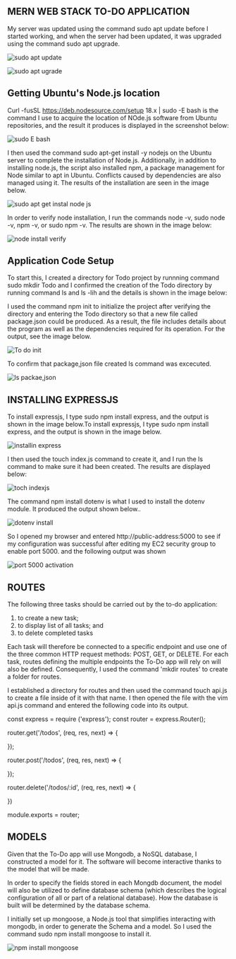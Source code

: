 ## MERN WEB STACK TO-DO APPLICATION

My server was updated using the command sudo apt update before I started working, and when the server had been updated, it was upgraded using the command sudo apt upgrade.

![sudo apt update](./images/sudo%20update.png)

![sudo apt ugrade](./images/sudo%20upgrade.png)

##  Getting Ubuntu's Node.js location 

Curl -fusSL https://deb.nodesource.com/setup 18.x | sudo -E bash is the command I use to acquire the location of NOde.js software from Ubuntu repositories, and the result it produces is displayed in the screenshot below:

![sudo E bash](./images/Node%20js%20location.png)

I then used the command sudo apt-get install -y nodejs on the Ubuntu server to complete the installation of Node.js. Additionally, in addition to installing node.js, the script also installed npm, a package management for Node similar to apt in Ubuntu. Conflicts caused by dependencies are also managed using it. The results of the installation are seen in the image below.

![sudo apt get instal node js](./images/Node%20js%20%20installation.png)

In order to verify node installation, I run the commands node -v, sudo node -v, npm -v, or sudo npm -v. The results are shown in the image below:

![node install verify](./images/node%20version.png)

## Application Code Setup

To start this, I created a directory for Todo project by runnning command sudo mkdir Todo and I confirmed the creation of the Todo directory by running command ls and ls -lih and the details is shown in the image below:

I used the command npm init to initialize the project after verifying the directory and entering the Todo directory so that a new file called package.json could be produced. As a result, the file includes details about the program as well as the dependencies required for its operation. For the output, see the image below.

![To do init](./images/todo%20and%20init.png)

To confirm that package,json file created ls command was excecuted.

![ls packae,json](./images/packkae%20js%20.png)

## INSTALLING EXPRESSJS

To install expressjs, I type  sudo npm install express, and the output is shown in the image below.To install expressjs, I type sudo npm install express, and the output is shown in the image below.

![installin express](./images/install%20express.png)


I then used the touch index.js command to create it, and I run the ls command to make sure it had been created. The results are displayed below:

![toch indexjs ](./images/index%20s.png)

The command npm install dotenv is what I used to install the dotenv module. It produced the output shown below..

![dotenv install](./images/doteny%20install.png)

So I opened my browser and entered http://public-address:5000 to see if my configuration was successful after editing my EC2 security group to enable port 5000. and the following output was shown

![port 5000 activation](./images/welcome%20page.png)

## ROUTES 

The following three tasks should be carried out by the to-do application:

1. to create a new task;
2. to display list of all tasks; and 
3. to delete completed tasks

Each task will therefore be connected to a specific endpoint and use one of the three common HTTP request methods: POST, GET, or DELETE. For each task, routes defining the multiple endpoints the To-Do app will rely on will also be defined. Consequently, I used the command 'mkdir routes' to create a folder for routes.

I established a directory for routes and then used the command touch api.js to create a file inside of it with that name. I then opened the file with the vim api.js command and entered the following code into its output.

const express = require ('express');
const router = express.Router();

router.get('/todos', (req, res, next) => {

});

router.post('/todos', (req, res, next) => {

});

router.delete('/todos/:id', (req, res, next) => {

})

module.exports = router;

## MODELS

Given that the To-Do app will use Mongodb, a NoSQL database, I constructed a model for it. The software will become interactive thanks to the model that will be made.

In order to specify the fields stored in each Mongdb document, the model will also be utilized to define database schema (which describes the logical configuration of all or part of a relational database). How the database is built will be determined by the database schema.

I initially set up mongoose, a Node.js tool that simplifies interacting with mongodb, in order to generate the Schema and a model. So I used the command sudo npm install mongoose to install it.

![npm install mongoose](./images/models.png)









